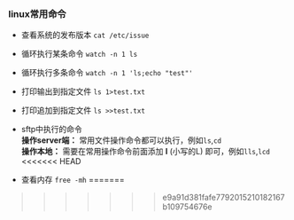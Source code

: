 ### linux常用命令
+ 查看系统的发布版本 `cat /etc/issue`
+ 循环执行某条命令 `watch -n 1 ls`
+ 循环执行多条命令 `watch -n 1 'ls;echo "test"'`
+ 打印输出到指定文件 `ls 1>test.txt`
+ 打印追加到指定文件 `ls >>test.txt`
+ sftp中执行的命令  
**操作server端：**  常用文件操作命令都可以执行，例如`ls`,`cd`  
**操作本地：** 需要在常用操作命令前面添加 **l** (小写的L) 即可，例如`lls`,`lcd`
<<<<<<< HEAD

+ 查看内存 `free -mh`
=======
>>>>>>> e9a91d381fafe7792015210182167b109754676e
